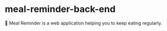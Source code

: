 # meal-reminder-back-end

🍚 Meal Reminder is a web application helping you to keep eating regularly.